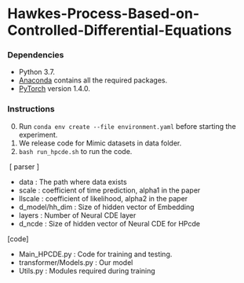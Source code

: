 # Hawkes-Process-Based-on-Controlled-Differential-Equations
### Dependencies
* Python 3.7.
* [Anaconda](https://www.anaconda.com/) contains all the required packages.
* [PyTorch](https://pytorch.org/) version 1.4.0.

### Instructions 
0.   Run ``` conda env create --file environment.yaml ``` before starting the experiment.
1.   We release code for Mimic datasets in data folder. 
2. ```bash run_hpcde.sh``` to run the code.

​
[ parser ]      
* data         : The path where data exists
* scale        : coefficient of time prediction, alpha1 in the paper
* llscale      : coefficient of likelihood, alpha2 in the paper
* d_model/hh_dim      : Size of hidden vector of Embedding
* layers       : Number of Neural CDE layer
* d_ncde       : Size of hidden vector of Neural CDE for HPcde

[code]
    
* Main_HPCDE.py           : Code for training and testing.
* transformer/Models.py   : Our model 
* Utils.py                : Modules required during training
